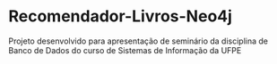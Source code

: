 # Recomendador-Livros-Neo4j
Projeto desenvolvido para apresentação de seminário da disciplina de Banco de Dados do curso de Sistemas de Informação da UFPE
